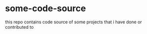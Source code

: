# some-code-source
this repo contains code source of some projects that i have done or contributed to
